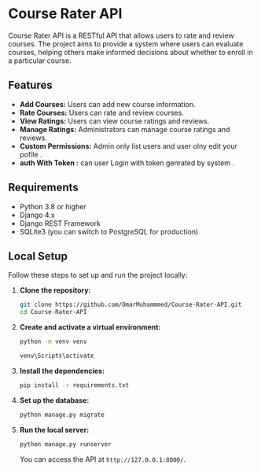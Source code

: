 
# Course Rater API

Course Rater API is a RESTful API that allows users to rate and review courses. The project aims to provide a system where users can evaluate courses, helping others make informed decisions about whether to enroll in a particular course.

## Features

- **Add Courses:** Users can add new course information.
- **Rate Courses:** Users can rate and review courses.
- **View Ratings:** Users can view course ratings and reviews.
- **Manage Ratings:** Administrators can manage course ratings and reviews.
- **Custom Permissions:** Admin only list users and user olny edit your pofile .
- **auth With Token :** can user Login with token genrated by system  .


## Requirements

- Python 3.8 or higher
- Django 4.x
- Django REST Framework
- SQLite3 (you can switch to PostgreSQL for production)

## Local Setup

Follow these steps to set up and run the project locally:

1. **Clone the repository:**

   ```bash
   git clone https://github.com/OmarMuhammmed/Course-Rater-API.git
   cd Course-Rater-API
   ```

2. **Create and activate a virtual environment:**

   ```bash
   python -m venv venv
   
   venv\Scripts\activate
   ```

3. **Install the dependencies:**

   ```bash
   pip install -r requirements.txt
   ```

4. **Set up the database:**

   ```bash
   python manage.py migrate
   ```

5. **Run the local server:**

   ```bash
   python manage.py runserver
   ```

   You can access the API at `http://127.0.0.1:8000/`.

